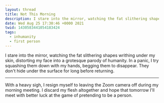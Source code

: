 ```yaml
---
layout: thread
title: Not This Morning
description: I stare into the mirror, watching the fat slithering shapes writhing under my...
date: Wed Aug 25 17:30:46 +0000 2021
twid: 1430583441054183424
tags:
  - inhumanity
  - first person
---
```

<article class="thread">
<section class="tweet">
<p>I stare into the mirror, watching the fat slithering shapes writhing under my skin, distorting my face into a grotesque parody of humanity. In a panic, I try squashing them down with my hands, begging them to disappear. They don't hide under the surface for long before returning.</p>
</section>
<hr class="tweet_sep">
<section class="tweet">
<p>With a heavy sigh, I resign myself to leaving the Zoom camera off during my morning meeting. I discard my flesh altogether and hope that tomorrow I'll meet with better luck at the game of pretending to be a person.</p>
</section>
</article>
